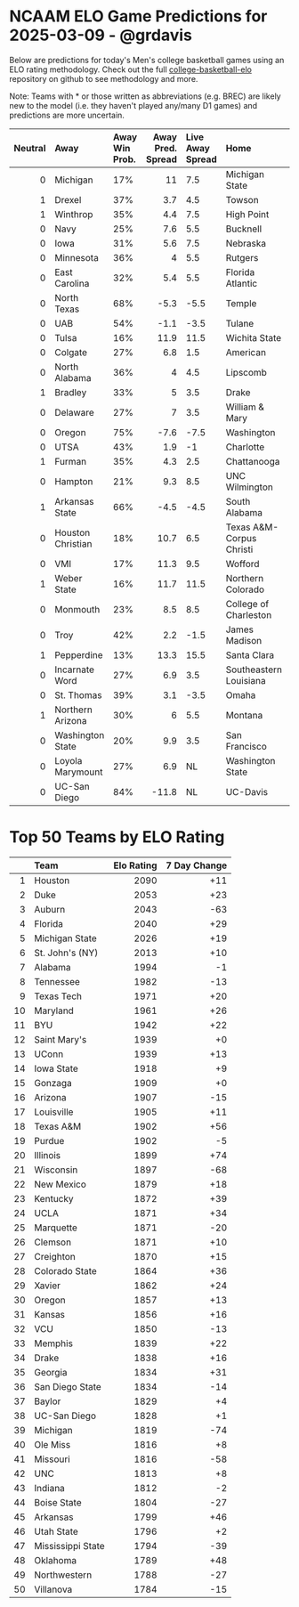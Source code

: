 # NCAAM ELO Game Predictions for 2025-03-09 - @grdavis
Below are predictions for today's Men's college basketball games using an ELO rating methodology. Check out the full [college-basketball-elo](https://github.com/grdavis/college-basketball-elo) repository on github to see methodology and more.

Note: Teams with * or those written as abbreviations (e.g. BREC) are likely new to the model (i.e. they haven't played any/many D1 games) and predictions are more uncertain.

|   Neutral | Away              | Away Win Prob.   |   Away Pred. Spread | Live Away Spread   | Home                     | Home Win Prob.   |   Home Pred. Spread |
|----------:|:------------------|:-----------------|--------------------:|:-------------------|:-------------------------|:-----------------|--------------------:|
|         0 | Michigan          | 17%              |                11   | 7.5                | Michigan State           | 83%              |               -11   |
|         1 | Drexel            | 37%              |                 3.7 | 4.5                | Towson                   | 63%              |                -3.7 |
|         1 | Winthrop          | 35%              |                 4.4 | 7.5                | High Point               | 65%              |                -4.4 |
|         0 | Navy              | 25%              |                 7.6 | 5.5                | Bucknell                 | 75%              |                -7.6 |
|         0 | Iowa              | 31%              |                 5.6 | 7.5                | Nebraska                 | 69%              |                -5.6 |
|         0 | Minnesota         | 36%              |                 4   | 5.5                | Rutgers                  | 64%              |                -4   |
|         0 | East Carolina     | 32%              |                 5.4 | 5.5                | Florida Atlantic         | 68%              |                -5.4 |
|         0 | North Texas       | 68%              |                -5.3 | -5.5               | Temple                   | 32%              |                 5.3 |
|         0 | UAB               | 54%              |                -1.1 | -3.5               | Tulane                   | 46%              |                 1.1 |
|         0 | Tulsa             | 16%              |                11.9 | 11.5               | Wichita State            | 84%              |               -11.9 |
|         0 | Colgate           | 27%              |                 6.8 | 1.5                | American                 | 73%              |                -6.8 |
|         0 | North Alabama     | 36%              |                 4   | 4.5                | Lipscomb                 | 64%              |                -4   |
|         1 | Bradley           | 33%              |                 5   | 3.5                | Drake                    | 67%              |                -5   |
|         0 | Delaware          | 27%              |                 7   | 3.5                | William & Mary           | 73%              |                -7   |
|         0 | Oregon            | 75%              |                -7.6 | -7.5               | Washington               | 25%              |                 7.6 |
|         0 | UTSA              | 43%              |                 1.9 | -1                 | Charlotte                | 57%              |                -1.9 |
|         1 | Furman            | 35%              |                 4.3 | 2.5                | Chattanooga              | 65%              |                -4.3 |
|         0 | Hampton           | 21%              |                 9.3 | 8.5                | UNC Wilmington           | 79%              |                -9.3 |
|         1 | Arkansas State    | 66%              |                -4.5 | -4.5               | South Alabama            | 34%              |                 4.5 |
|         0 | Houston Christian | 18%              |                10.7 | 6.5                | Texas A&M-Corpus Christi | 82%              |               -10.7 |
|         0 | VMI               | 17%              |                11.3 | 9.5                | Wofford                  | 83%              |               -11.3 |
|         1 | Weber State       | 16%              |                11.7 | 11.5               | Northern Colorado        | 84%              |               -11.7 |
|         0 | Monmouth          | 23%              |                 8.5 | 8.5                | College of Charleston    | 77%              |                -8.5 |
|         0 | Troy              | 42%              |                 2.2 | -1.5               | James Madison            | 58%              |                -2.2 |
|         1 | Pepperdine        | 13%              |                13.3 | 15.5               | Santa Clara              | 87%              |               -13.3 |
|         0 | Incarnate Word    | 27%              |                 6.9 | 3.5                | Southeastern Louisiana   | 73%              |                -6.9 |
|         0 | St. Thomas        | 39%              |                 3.1 | -3.5               | Omaha                    | 61%              |                -3.1 |
|         1 | Northern Arizona  | 30%              |                 6   | 5.5                | Montana                  | 70%              |                -6   |
|         0 | Washington State  | 20%              |                 9.9 | 3.5                | San Francisco            | 80%              |                -9.9 |
|         0 | Loyola Marymount  | 27%              |                 6.9 | NL                 | Washington State         | 73%              |                -6.9 |
|         0 | UC-San Diego      | 84%              |               -11.8 | NL                 | UC-Davis                 | 16%              |                11.8 |

# Top 50 Teams by ELO Rating
|    | Team              |   Elo Rating |   7 Day Change |
|---:|:------------------|-------------:|---------------:|
|  1 | Houston           |         2090 |            +11 |
|  2 | Duke              |         2053 |            +23 |
|  3 | Auburn            |         2043 |            -63 |
|  4 | Florida           |         2040 |            +29 |
|  5 | Michigan State    |         2026 |            +19 |
|  6 | St. John's (NY)   |         2013 |            +10 |
|  7 | Alabama           |         1994 |             -1 |
|  8 | Tennessee         |         1982 |            -13 |
|  9 | Texas Tech        |         1971 |            +20 |
| 10 | Maryland          |         1961 |            +26 |
| 11 | BYU               |         1942 |            +22 |
| 12 | Saint Mary's      |         1939 |             +0 |
| 13 | UConn             |         1939 |            +13 |
| 14 | Iowa State        |         1918 |             +9 |
| 15 | Gonzaga           |         1909 |             +0 |
| 16 | Arizona           |         1907 |            -15 |
| 17 | Louisville        |         1905 |            +11 |
| 18 | Texas A&M         |         1902 |            +56 |
| 19 | Purdue            |         1902 |             -5 |
| 20 | Illinois          |         1899 |            +74 |
| 21 | Wisconsin         |         1897 |            -68 |
| 22 | New Mexico        |         1879 |            +18 |
| 23 | Kentucky          |         1872 |            +39 |
| 24 | UCLA              |         1871 |            +34 |
| 25 | Marquette         |         1871 |            -20 |
| 26 | Clemson           |         1871 |            +10 |
| 27 | Creighton         |         1870 |            +15 |
| 28 | Colorado State    |         1864 |            +36 |
| 29 | Xavier            |         1862 |            +24 |
| 30 | Oregon            |         1857 |            +13 |
| 31 | Kansas            |         1856 |            +16 |
| 32 | VCU               |         1850 |            -13 |
| 33 | Memphis           |         1839 |            +22 |
| 34 | Drake             |         1838 |            +16 |
| 35 | Georgia           |         1834 |            +31 |
| 36 | San Diego State   |         1834 |            -14 |
| 37 | Baylor            |         1829 |             +4 |
| 38 | UC-San Diego      |         1828 |             +1 |
| 39 | Michigan          |         1819 |            -74 |
| 40 | Ole Miss          |         1816 |             +8 |
| 41 | Missouri          |         1816 |            -58 |
| 42 | UNC               |         1813 |             +8 |
| 43 | Indiana           |         1812 |             -2 |
| 44 | Boise State       |         1804 |            -27 |
| 45 | Arkansas          |         1799 |            +46 |
| 46 | Utah State        |         1796 |             +2 |
| 47 | Mississippi State |         1794 |            -39 |
| 48 | Oklahoma          |         1789 |            +48 |
| 49 | Northwestern      |         1788 |            -27 |
| 50 | Villanova         |         1784 |            -15 |